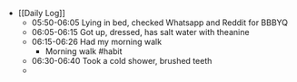 - [[Daily Log]]
	- 05:50-06:05 Lying in bed, checked Whatsapp and Reddit for BBBYQ
	- 06:05-06:15 Got up, dressed, has salt water with theanine
	- 06:15-06:26 Had my morning walk
		- Morning walk #habit
	- 06:30-06:40 Took a cold shower, brushed teeth
	-